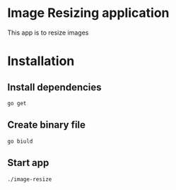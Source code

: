 # Image Resizing application

This app is to resize images

# Installation

## Install dependencies

`go get`

## Create binary file

`go biuld`

## Start app

`./image-resize`
